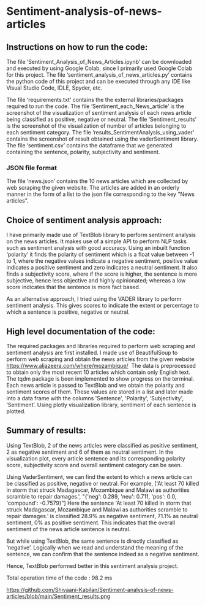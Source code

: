 # Sentiment-analysis-of-news-articles

## Instructions on how to run the code:

The file ‘Sentiment_Analysis_of_News_Articles.ipynb’ can be downloaded and executed by using Google Colab, since I primarily used Google Colab for this project.
The file ‘sentiment_analysis_of_news_articles.py’ contains the python code of this project and can be executed through any IDE like Visual Studio Code, IDLE, Spyder, etc.

The file ‘requirements.txt’ contains the the external libraries/packages required to run the code.
The file ‘Sentiment_each_News_article’ is the screenshot of the visualization of sentiment analysis of each news article being classified as positive, negative or neutral.
The file ‘Sentiment_results’ is the screenshot of the visualization of number of articles belonging to each sentiment category.
The file ‘results_SentimentAnalysis_using_vader’ contains the screenshot of result obtained using the vaderSentiment library.
The file ‘sentiment.csv’ contains the dataframe that we generated containing the sentence, polarity, subjectivity and sentiment.

### JSON file format
The file ‘news.json’ contains the 10 news articles which are collected by web scraping the given website. The articles are added in an orderly manner in the form of a list to the json file corresponding to the key "News articles”.

## Choice of sentiment analysis approach:

I have primarily made use of TextBlob library to perform sentiment analysis on the news articles. It makes use of a simple API to perform NLP tasks such as sentiment analysis with good accuracy. Using an inbuilt function ‘polarity’ it finds the polarity of sentiment which is a float value between -1 to 1, where the negative values indicate a negative sentiment, positive value indicates a positive sentiment and zero indicates a neutral sentiment. It also finds a subjectivity score, where if the score is higher, the sentence is more subjective, hence less objective and highly opinionated; whereas a low score indicates that the sentence is more fact based.

As an alternative approach, I tried using the VADER library to perform sentiment analysis. This gives scores to indicate the extent or percentage to which a sentence is positive, negative or neutral.

## High level documentation of the code:

The required packages and libraries required to perform web scraping and sentiment analysis are first installed.
I made use of BeautifulSoup to perform web scraping and obtain the news articles from the given website https://www.aljazeera.com/where/mozambique/  The data is preprocessed to obtain only the most recent 10 articles which contain only English text. The tqdm package is been implemented to show progress on the terminal.
Each news article is passed to TextBlob and we obtain the polarity and sentiment scores of them. These values are stored in a list and later made into a data frame with the columns 'Sentence', 'Polarity', ‘Subjectivity', ‘Sentiment’.
Using plotly visualization library, sentiment of each sentence is plotted. 

## Summary of results:
Using TextBlob, 2 of the news articles were classified as positive sentiment, 2 as negative sentiment and 6 of them as neutral sentiment. In the visualization plot, every article sentence and its corresponding polarity score, subjectivity score and overall sentiment category can be seen.

Using VaderSentiment, we can find the extent to which a news article can be classified as positive, negative or neutral. 
For example, 
['At least 70 killed in storm that struck Madagascar, Mozambique and Malawi as authorities scramble to repair damages.', "{'neg': 0.289, 'neu': 0.711, 'pos': 0.0, 'compound': -0.7579}”]
Here the sentence 'At least 70 killed in storm that struck Madagascar, Mozambique and Malawi as authorities scramble to repair damages.’ is classified 28.9% as negative sentiment, 71.1% as neutral sentiment, 0% as positive sentiment. This indicates that the overall sentiment of the news article sentence is neutral. 

But while using TextBlob, the same sentence is directly classified as ‘negative’. 
Logically when we read and understand the meaning of the sentence, we can confirm that the sentence indeed as a negative sentiment.

Hence, TextBlob performed better in this sentiment analysis project.

Total operation time of the code : 98.2 ms

https://github.com/Shivaani-Kabilan/Sentiment-analysis-of-news-articles/blob/main/Sentiment_results.png
